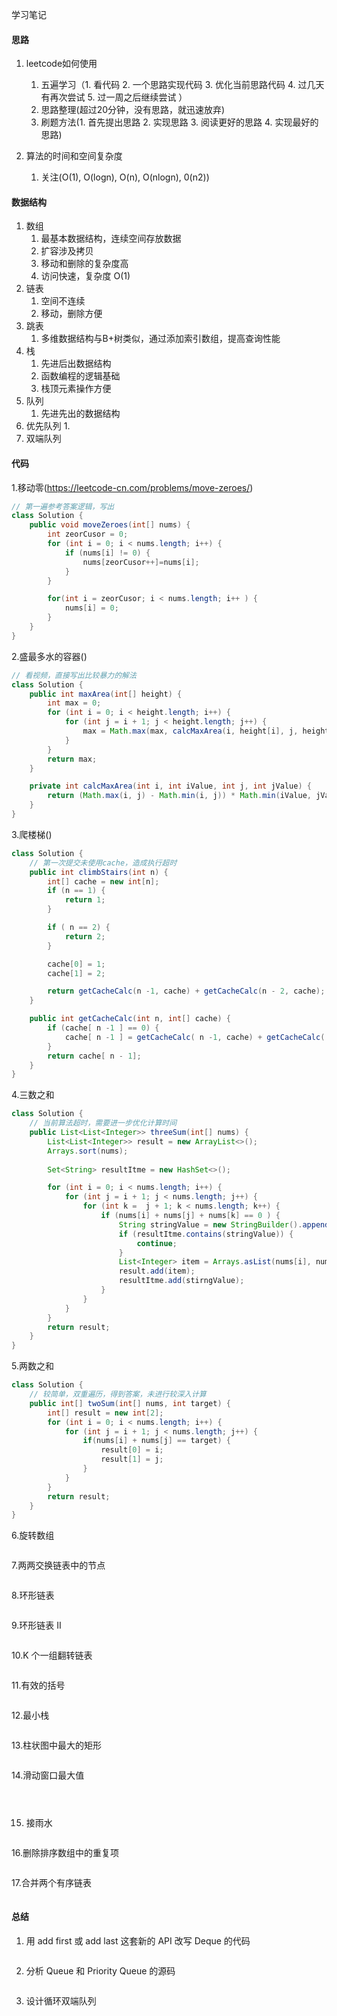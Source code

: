 学习笔记

#### 思路
1. leetcode如何使用
    1. 五遍学习（1. 看代码 2. 一个思路实现代码  3. 优化当前思路代码  4. 过几天有再次尝试 5. 过一周之后继续尝试 ）
    2. 思路整理(超过20分钟，没有思路，就迅速放弃)
    3. 刷题方法(1. 首先提出思路 2. 实现思路  3. 阅读更好的思路 4. 实现最好的思路)

2. 算法的时间和空间复杂度
    1. 关注(O(1), O(logn), O(n), O(nlogn), 0(n2))

#### 数据结构
1. 数组
    1. 最基本数据结构，连续空间存放数据
    2. 扩容涉及拷贝
    3. 移动和删除的复杂度高 
    4. 访问快速，复杂度 O(1)
2. 链表
    1. 空间不连续
    2. 移动，删除方便
3. 跳表
    1. 多维数据结构与B+树类似，通过添加索引数组，提高查询性能
4. 栈
    1. 先进后出数据结构
    2. 函数编程的逻辑基础
    3. 栈顶元素操作方便
5. 队列
    1. 先进先出的数据结构
6. 优先队列
    1. 
7. 双端队列

#### 代码
1.移动零(https://leetcode-cn.com/problems/move-zeroes/)

```java
// 第一遍参考答案逻辑，写出
class Solution {
    public void moveZeroes(int[] nums) {
        int zeorCusor = 0;
        for (int i = 0; i < nums.length; i++) {
            if (nums[i] != 0) {
                nums[zeorCusor++]=nums[i];
            }
        }

        for(int i = zeorCusor; i < nums.length; i++ ) {
            nums[i] = 0;
        }
    }
}
```

2.盛最多水的容器()
```java
// 看视频，直接写出比较暴力的解法
class Solution {
    public int maxArea(int[] height) {
        int max = 0;
        for (int i = 0; i < height.length; i++) {
            for (int j = i + 1; j < height.length; j++) {
                max = Math.max(max, calcMaxArea(i, height[i], j, height[j]));
            }
        }
        return max;
    }

    private int calcMaxArea(int i, int iValue, int j, int jValue) {
        return (Math.max(i, j) - Math.min(i, j)) * Math.min(iValue, jValue);
    }
}
```


3.爬楼梯()
```java
class Solution {
    // 第一次提交未使用cache，造成执行超时
    public int climbStairs(int n) {
        int[] cache = new int[n];
        if (n == 1) {
            return 1;
        }

        if ( n == 2) {
            return 2;
        }

        cache[0] = 1;
        cache[1] = 2;

        return getCacheCalc(n -1, cache) + getCacheCalc(n - 2, cache);
    }

    public int getCacheCalc(int n, int[] cache) {
        if (cache[ n -1 ] == 0) {
            cache[ n -1 ] = getCacheCalc( n -1, cache) + getCacheCalc( n - 2, cache);
        }
        return cache[ n - 1];
    }
}
```


4.三数之和
```java
class Solution {
    // 当前算法超时，需要进一步优化计算时间
    public List<List<Integer>> threeSum(int[] nums) {
        List<List<Integer>> result = new ArrayList<>();
        Arrays.sort(nums);
        
        Set<String> resultItme = new HashSet<>();

        for (int i = 0; i < nums.length; i++) {
            for (int j = i + 1; j < nums.length; j++) {
                for (int k =  j + 1; k < nums.length; k++) {
                    if (nums[i] + nums[j] + nums[k] == 0 ) {
                        String stringValue = new StringBuilder().append(nums[i]).append(nums[j]).append(nums[k]).toString();
                        if (resultItme.contains(stringValue)) {
                            continue;
                        }
                        List<Integer> item = Arrays.asList(nums[i], nums[j], nums[k]);
                        result.add(item);
                        resultItme.add(stirngValue);
                    }
                }
            }
        }
        return result;
    }
}
```

5.两数之和
```java
class Solution {
    // 较简单，双重遍历，得到答案，未进行较深入计算
    public int[] twoSum(int[] nums, int target) {
        int[] result = new int[2];
        for (int i = 0; i < nums.length; i++) {
            for (int j = i + 1; j < nums.length; j++) {
                if(nums[i] + nums[j] == target) {
                    result[0] = i;
                    result[1] = j;
                }
            }
        }
        return result;
    }
}

```

6.旋转数组
```java

```

7.两两交换链表中的节点
```java

```



8.环形链表
```java

```

9.环形链表 II
```java

```

10.K 个一组翻转链表
```java

```

11.有效的括号
```java

```

12.最小栈
```java


```


13.柱状图中最大的矩形
```java


```


14.滑动窗口最大值
```java




```


15. 接雨水
```java

```


16.删除排序数组中的重复项
```java

```

17.合并两个有序链表
```java

```

#### 总结
1. 用 add first 或 add last 这套新的 API 改写 Deque 的代码
```java

```
2. 分析 Queue 和 Priority Queue 的源码
```java

```
3. 设计循环双端队列
```java

```
